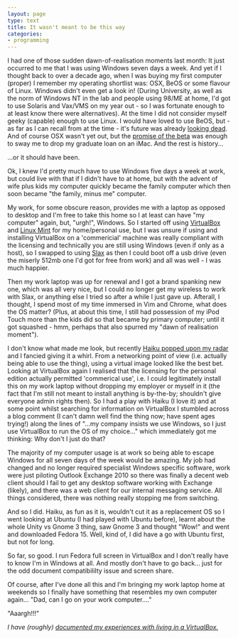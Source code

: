 ```yaml
---
layout: page
type: text
title: It wasn't meant to be this way
categories: 
- programming
---
```

I had one of those sudden dawn-of-realisation moments last month: It just occurred to me that I was using Windows seven days a week. And yet if I thought back to over a decade ago, when I was buying my first computer (proper) I remember my operating shortlist was: OSX, BeOS or some flavour of Linux. Windows didn't even get a look in! (During University, as well as the norm of Windows NT in the lab and people using 98/ME at home, I'd got to use Solaris and Vax/VMS on my year out - so I was fortunate enough to at least know there were alternatives). At the time I did not consider myself geeky (capable) enough to use Linux. I would have loved to use BeOS, but - as far as I can recall from at the time - it's future was already [looking dead](http://www.beincorporated.com/). And of course OSX wasn't yet out, but the [promise of the beta](http://en.wikipedia.org/wiki/Osx#Public_Beta:_.22Kodiak.22) was enough to sway me to drop my graduate loan on an iMac. And the rest is history...

...or it should have been. 

Ok, I knew I'd pretty much have to use Windows five days a week at work, but could live with that if I didn't have to at home, but with the advent of wife plus kids my computer quickly became the family computer which then soon became "the family, minus me" computer. 

My work, for some obscure reason, provides me with a laptop as opposed to desktop and I'm free to take this home so I at least can have "my computer" again, but, "urgh!", Windows. So I started off using [VirtualBox](http://www.virtualbox.org) and [Linux Mint](http://linuxmint.com) for my home/personal use, but I was unsure if using and installing VirtualBox on a 'commericial' machine was really compliant with the licensing and technically you are still using Windows (even if only as a host), so I swapped to using [Slax](http://slax.org) as then I could boot off a usb drive (even the miserly 512mb one I'd got for free from work) and all was well - I was much happier. 

Then my work laptop was up for renewal and I got a brand spanking new one, which was all very nice, but I could no longer get my wireless to work with Slax, or anything else I tried so after a while I just gave up. Afterall, I thought, I spend most of my time immersed in Vim and Chrome, what does the OS matter? (Plus, at about this time, I still had possession of my iPod Touch more than the kids did so that became by primary computer; until it got squashed - hmm, perhaps that also spurred my "dawn of realisation moment").

I don't know what made me look, but recently [Haiku popped upon my radar](http://arstechnica.com/open-source/reviews/2011/06/hands-on-running-haiku-alpha-3-on-a-netbook.ars?) and I fancied giving it a whirl. From a networking point of view (i.e. actually being able to use the thing), using a virtual image looked like the best bet. Looking at VirtualBox again I realised that the licensing for the personal edition actually permitted 'commerical use', i.e. I could legitimately install this on my work laptop without dropping my employer or myself in it (the fact that I'm still not meant to install anything is by-the-by; shouldn't give everyone admin rights then). So I had a play with Haiku (I love it) and at some point whilst searching for information on VirtualBox I stumbled across a blog comment (I can't damn well find the thing now; have spent ages trying!) along the lines of "...my company insists we use Windows, so I just use VirtualBox to run the OS of my choice..." which immediately got me thinking: Why don't I just do that? 

The majority of my computer usage is at work so being able to escape Windows for all seven days of the week would be amazing. My job had changed and no longer required specialist Windows specific software, work were just piloting Outlook Exchange 2010 so there was finally a decent web client should I fail to get any desktop software working with Exchange (likely), and there was a web client for our internal messaging service. All things considered, there was nothing really stopping me from switching.

And so I did. Haiku, as fun as it is, wouldn't cut it as a replacement OS so I went looking at Ubuntu (I had played with Ubuntu before), learnt about the whole Unity vs Gnome 3 thing, saw Gnome 3 and thought "Wow!" and went and downloaded Fedora 15. Well, kind of, I did have a go with Ubuntu first, but not for long. 

So far, so good. I run Fedora full screen in VirtualBox and I don't really have to know I'm in Windows at all. And mostly don't have to go back... just for the odd document compatibililty issue and screen share.

Of course, after I've done all this and I'm bringing my work laptop home at weekends so I finally have something that resembles my own computer again... "Dad, can I go on your work computer...."

"Aaargh!!!"

_I have (roughly) [documented my experiences with living in a VirtualBox.](http://simp.ly/publish/VcTcLc)_
